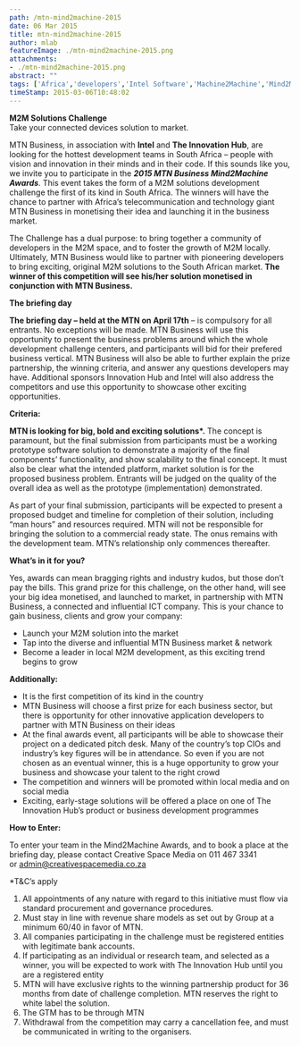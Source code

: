 ```yaml
---
path: /mtn-mind2machine-2015
date: 06 Mar 2015
title: mtn-mind2machine-2015
author: mlab
featureImage: ./mtn-mind2machine-2015.png
attachments: 
- ./mtn-mind2machine-2015.png
abstract: ""
tags: ['Africa','developers','Intel Software','Machine2Machine','Mind2Machine','MTN','The Innovation Hub']
timeStamp: 2015-03-06T10:48:02
---
```


**M2M Solutions Challenge**  
Take your connected devices solution to market.

MTN Business, in association with **Intel** and **The Innovation Hub**, are looking for the hottest development teams in South Africa – people with vision and innovation in their minds and in their code. If this sounds like you, we invite you to participate in the _**2015 MTN Business Mind2Machine Awards**_. This event takes the form of a M2M solutions development challenge the first of its kind in South Africa. The winners will have the chance to partner with Africa’s telecommunication and technology giant MTN Business in monetising their idea and launching it in the business market.

The Challenge has a dual purpose: to bring together a community of developers in the M2M space, and to foster the growth of M2M locally. Ultimately, MTN Business would like to partner with pioneering developers to bring exciting, original M2M solutions to the South African market. **The winner of this competition will see his&#x2F;her solution monetised in conjunction with MTN Business.**

**The briefing day**

**The briefing day – held at the MTN on April 17th** – is compulsory for all entrants. No exceptions will be made. MTN Business will use this opportunity to present the business problems around which the whole development challenge centers, and participants will bid for their prefered business vertical. MTN Business will also be able to further explain the prize partnership, the winning criteria, and answer any questions developers may have. Additional sponsors Innovation Hub and Intel will also address the competitors and use this opportunity to showcase other exciting opportunities.

**Criteria:**

**MTN is looking for big, bold and exciting solutions\*.** The concept is paramount, but the final submission from participants must be a working prototype software solution to demonstrate a majority of the final components’ functionality, and show scalability to the final concept. It must also be clear what the intended platform, market solution is for the proposed business problem. Entrants will be judged on the quality of the overall idea as well as the prototype (implementation) demonstrated.

As part of your final submission, participants will be expected to present a proposed budget and timeline for completion of their solution, including “man hours” and resources required. MTN will not be responsible for bringing the solution to a commercial ready state. The onus remains with the development team. MTN’s relationship only commences thereafter.

**What’s in it for you?**

Yes, awards can mean bragging rights and industry kudos, but those don’t pay the bills. This grand prize for this challenge, on the other hand, will see your big idea monetised, and launched to market, in partnership with MTN Business, a connected and influential ICT company. This is your chance to gain business, clients and grow your company:

*   Launch your M2M solution into the market
*   Tap into the diverse and influential MTN Business market &amp; network
*   Become a leader in local M2M development, as this exciting trend begins to grow

**Additionally:** 

*   It is the first competition of its kind in the country
*   MTN Business will choose a first prize for each business sector, but there is opportunity for other innovative application developers to partner with MTN Business on their ideas
*   At the final awards event, all participants will be able to showcase their project on a dedicated pitch desk. Many of the country’s top CIOs and industry’s key figures will be in attendance. So even if you are not chosen as an eventual winner, this is a huge opportunity to grow your business and showcase your talent to the right crowd
*   The competition and winners will be promoted within local media and on social media
*   Exciting, early-stage solutions will be offered a place on one of The Innovation Hub’s product or business development programmes

**How to Enter:**

To enter your team in the Mind2Machine Awards, and to book a place at the briefing day, please contact Creative Space Media on 011 467 3341 or [admin@creativespacemedia.co.za](mailto:admin@creativespacemedia.co.za)

\*T&amp;C’s apply

1.  All appointments of any nature with regard to this initiative must flow via standard procurement and governance procedures.
2.  Must stay in line with revenue share models as set out by Group at a minimum 60&#x2F;40 in favor of MTN.
3.  All companies participating in the challenge must be registered entities with legitimate bank accounts.
4.  If participating as an individual or research team, and selected as a winner, you will be expected to work with The Innovation Hub until you are a registered entity
5.  MTN will have exclusive rights to the winning partnership product for 36 months from date of challenge completion. MTN reserves the right to white label the solution.
6.  The GTM has to be through MTN
7.  Withdrawal from the competition may carry a cancellation fee, and must be communicated in writing to the organisers.


